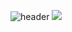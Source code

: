 ![header](https://capsule-render.vercel.app/api?type=waving&color=gradient&height=150&section=header&text=MIN2EO's%20GITHUB&fontSize=50&fontAlign=70&fontAlignY=36&animation=twinkling)
<img src="https://img.shields.io/badge/kotlin-#7F52FF?style=flat-square&logo=html5&logoColor=글자색상"/>
